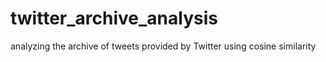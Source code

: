 # twitter_archive_analysis

analyzing the archive of tweets provided by Twitter using cosine similarity
